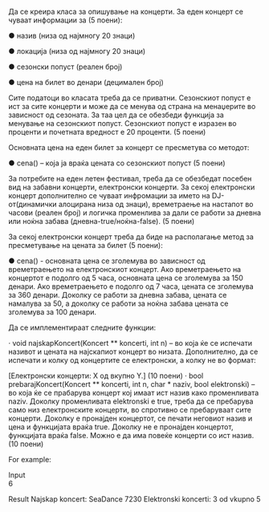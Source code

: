 Да се креира класа за опишување на концерти. За еден концерт се чуваат информации за (5 поени):

● назив (низа од најмногу 20 знаци)

● локација (низа од најмногу 20 знаци)

● сезонски попуст (реален број)

● цена на билет во денари (децимален број)

Сите податоци во класата треба да се приватни. Сезонскиот попуст е ист за сите концерти и може да се менува од страна на менаџерите во зависност од сезоната. За таа цел да се обезбеди функција за менување на сезонскиот попуст. Сезонскиот попуст е изразен во проценти и почетната вредност е 20 проценти. (5 поени)

Основната цена на еден билет за концерт се пресметува со методот:

● cena() – која ја враќа цената со сезонскиот попуст (5 поени)

За потребите на еден летен фестивал, треба да се обезбедат посебен вид на забавни концерти, електронски концерти. За секој eлектронски концерт дополнително се чуваат инфромации за името на DJ-от(динамички алоцирана низа од знаци), времетраење на настапот во часови (реален број) и логичка променлива за дали се работи за дневна или ноќна забава (дневна-true/ноќна-false). (5 поени)

За секој електронски концерт треба да биде на располагање метод за пресметување на цената за билет (5 поени):

● cena() - основната цена се зголемува во зависност од времетраењето на електронскиот концерт. Ако времетраењето на концертот е подолго од 5 часа, основната цена се зголемува за 150 денари. Ако времетраењето е подолго од 7 часа, цената се зголемува за 360 денари. Доколку се работи за дневна забава, цената се намалува за 50, а доколку се работи за ноќна забава цената се зголемува за 100 денари.

Да се имплементираат следните функции:

· void najskapKoncert(Koncert ** koncerti, int n) – во која ќе се испечати називот и цената на најскапиот концерт во низата. Дополнително, да се испечати и колку од концертите се електронски, а колку не во формат:

  [Електронски концерти: X од вкупно Y.] (10 поени)
· bool prebarajKoncert(Koncert ** koncerti, int n, char * naziv, bool elektronski) – во која ќе се прабарува концерт кој имаат ист назив како променливата naziv. Доколку променливата elektronski е true, треба да се пребарува само низ електронските концерти, во спротивно се пребаруваат сите концерти. Доколку е пронајден концертот, се печати неговиот назив и цена и функцијата враќа true. Доколку не е пронајден концертот, функцијата враќа false. Можно е да има повеќе концерти со ист назив. (10 поени)

For example:

Input	
6

Result
Najskap koncert: SeaDance 7230
Elektronski koncerti: 3 od vkupno 5